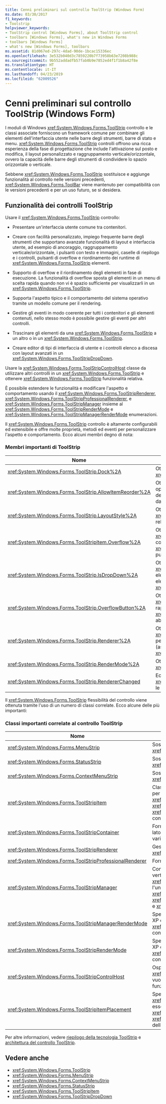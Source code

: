 ```yaml
---
title: Cenni preliminari sul controllo ToolStrip (Windows Form)
ms.date: 03/30/2017
f1_keywords:
- Toolstrip
helpviewer_keywords:
- ToolStrip control [Windows Forms], about ToolStrip control
- toolbars [Windows Forms], what's new in Windows Forms
- toolbars [Windows Forms]
- what's new [Windows Forms], toolbars
ms.assetid: 81d067ed-297c-4dad-90de-1bcac15336ec
ms.openlocfilehash: 3e532b040d3c7859220b7f73958b63e7208b988c
ms.sourcegitcommit: 9b552addadfb57fab0b9e7852ed4f1f1b8a42f8e
ms.translationtype: HT
ms.contentlocale: it-IT
ms.lasthandoff: 04/23/2019
ms.locfileid: "62009526"
---
```

# <a name="toolstrip-control-overview-windows-forms"></a>Cenni preliminari sul controllo ToolStrip (Windows Form)
I moduli di Windows <xref:System.Windows.Forms.ToolStrip> controllo e le classi associate forniscono un framework comune per combinare gli elementi dell'interfaccia utente nelle barre degli strumenti, barre di stato e menu. <xref:System.Windows.Forms.ToolStrip> controlli offrono una ricca esperienza della fase di progettazione che include l'attivazione sul posto e modifica, il layout personalizzato e raggruppamento verticale/orizzontale, ovvero la capacità delle barre degli strumenti di condividere lo spazio orizzontale o verticale.  
  
 Sebbene <xref:System.Windows.Forms.ToolStrip> sostituisce e aggiunge funzionalità al controllo nelle versioni precedenti, <xref:System.Windows.Forms.ToolBar> viene mantenuto per compatibilità con le versioni precedenti e per un uso futuro, se si desidera.  
  
## <a name="features-of-the-toolstrip-controls"></a>Funzionalità dei controlli ToolStrip  
 Usare il <xref:System.Windows.Forms.ToolStrip> controllo:  
  
- Presentare un'interfaccia utente comune tra contenitori.  
  
- Creare con facilità personalizzato, impiego frequente barre degli strumenti che supportano avanzate funzionalità di layout e interfaccia utente, ad esempio di ancoraggio, raggruppamento verticale/orizzontale, i pulsanti con testo e immagini, caselle di riepilogo e i controlli, pulsanti di overflow e riordinamento dei runtime di <xref:System.Windows.Forms.ToolStrip> elementi.  
  
- Supporto di overflow e il riordinamento degli elementi in fase di esecuzione. La funzionalità di overflow sposta gli elementi in un menu di scelta rapida quando non vi è spazio sufficiente per visualizzarli in un <xref:System.Windows.Forms.ToolStrip>.  
  
- Supporta l'aspetto tipico e il comportamento del sistema operativo tramite un modello comune per il rendering.  
  
- Gestire gli eventi in modo coerente per tutti i contenitori e gli elementi contenuti, nello stesso modo è possibile gestire gli eventi per altri controlli.  
  
- Trascinare gli elementi da una <xref:System.Windows.Forms.ToolStrip> a un altro o in un <xref:System.Windows.Forms.ToolStrip>.  
  
- Creare editor di tipi di interfaccia di utente e i controlli elenco a discesa con layout avanzati in un <xref:System.Windows.Forms.ToolStripDropDown>.  
  
 Usare la <xref:System.Windows.Forms.ToolStripControlHost> classe da utilizzare altri controlli in un <xref:System.Windows.Forms.ToolStrip> e ottenere <xref:System.Windows.Forms.ToolStrip> funzionalità relativa.  
  
 È possibile estendere le funzionalità e modificare l'aspetto e comportamento usando il <xref:System.Windows.Forms.ToolStripRenderer>, <xref:System.Windows.Forms.ToolStripProfessionalRenderer>, e <xref:System.Windows.Forms.ToolStripManager> insieme al <xref:System.Windows.Forms.ToolStripRenderMode> e <xref:System.Windows.Forms.ToolStripManagerRenderMode> enumerazioni.  
  
 Il <xref:System.Windows.Forms.ToolStrip> controllo è altamente configurabili ed estensibile e offre molte proprietà, metodi ed eventi per personalizzare l'aspetto e comportamento. Ecco alcuni membri degno di nota:  
  
### <a name="important-toolstrip-members"></a>Membri importanti di ToolStrip  
  
|Nome|Descrizione|  
|----------|-----------------|  
|<xref:System.Windows.Forms.ToolStrip.Dock%2A>|Ottiene o imposta il bordo del contenitore padre un <xref:System.Windows.Forms.ToolStrip> è ancorato.|  
|<xref:System.Windows.Forms.ToolStrip.AllowItemReorder%2A>|Ottiene o imposta un valore che indica se le operazioni di trascinamento e rilascio e ridisposizione degli elementi devono essere gestite privatamente dalla classe <xref:System.Windows.Forms.ToolStrip>.|  
|<xref:System.Windows.Forms.ToolStrip.LayoutStyle%2A>|Ottiene o imposta un valore che indica come il <xref:System.Windows.Forms.ToolStrip> definisce i relativi elementi.|  
|<xref:System.Windows.Forms.ToolStripItem.Overflow%2A>|Ottiene o imposta se un <xref:System.Windows.Forms.ToolStripItem> è collegata la <xref:System.Windows.Forms.ToolStrip> o <xref:System.Windows.Forms.ToolStripOverflowButton> può spostarsi tra i due.|  
|<xref:System.Windows.Forms.ToolStrip.IsDropDown%2A>|Ottiene un valore che indica se un <xref:System.Windows.Forms.ToolStripItem> altri elementi vengono visualizzati in un elenco a discesa elenco quando il <xref:System.Windows.Forms.ToolStripItem> si fa clic.|  
|<xref:System.Windows.Forms.ToolStrip.OverflowButton%2A>|Ottiene l'oggetto <xref:System.Windows.Forms.ToolStripItem> che rappresenta il pulsante di overflow di un oggetto <xref:System.Windows.Forms.ToolStrip> con l'overflow abilitato.|  
|<xref:System.Windows.Forms.ToolStrip.Renderer%2A>|Ottiene o imposta una <xref:System.Windows.Forms.ToolStripRenderer> usato per personalizzare l'aspetto e comportamento (aspetto) di un <xref:System.Windows.Forms.ToolStrip>.|  
|<xref:System.Windows.Forms.ToolStrip.RenderMode%2A>|Ottiene o imposta gli stili di disegno da applicare al <xref:System.Windows.Forms.ToolStrip>.|  
|<xref:System.Windows.Forms.ToolStrip.RendererChanged>|Eccezione generata quando il <xref:System.Windows.Forms.ToolStrip.Renderer%2A> le modifiche alle proprietà.|  
  
 Il <xref:System.Windows.Forms.ToolStrip> flessibilità del controllo viene ottenuta tramite l'uso di un numero di classi correlate. Ecco alcune delle più importanti:  
  
### <a name="important-toolstrip-companion-classes"></a>Classi importanti correlate al controllo ToolStrip  
  
|Nome|Descrizione|  
|----------|-----------------|  
|<xref:System.Windows.Forms.MenuStrip>|Sostituisce e aggiunge funzionalità per il <xref:System.Windows.Forms.MainMenu> classe.|  
|<xref:System.Windows.Forms.StatusStrip>|Sostituisce e aggiunge funzionalità per il <xref:System.Windows.Forms.StatusBar> classe.|  
|<xref:System.Windows.Forms.ContextMenuStrip>|Sostituisce e aggiunge funzionalità per il <xref:System.Windows.Forms.ContextMenu> classe.|  
|<xref:System.Windows.Forms.ToolStripItem>|Classe base astratta che gestisce gli eventi e il layout per tutti gli elementi che un <xref:System.Windows.Forms.ToolStrip>, <xref:System.Windows.Forms.ToolStripControlHost>, o <xref:System.Windows.Forms.ToolStripDropDown> può contenere.|  
|<xref:System.Windows.Forms.ToolStripContainer>|Fornisce un contenitore con un pannello su ciascun lato del form in cui è possibile disporre i controlli in vari modi.|  
|<xref:System.Windows.Forms.ToolStripRenderer>|Gestisce la funzionalità di disegno per <xref:System.Windows.Forms.ToolStrip> oggetti.|  
|<xref:System.Windows.Forms.ToolStripProfessionalRenderer>|Fornisce l'aspetto di stile Microsoft Office.|  
|<xref:System.Windows.Forms.ToolStripManager>|Controlla il rendering e il raggruppamento verticale/orizzontale dei controlli <xref:System.Windows.Forms.ToolStrip> nonché l'unione degli oggetti <xref:System.Windows.Forms.MenuStrip>, <xref:System.Windows.Forms.ToolStripDropDownMenu> e <xref:System.Windows.Forms.ToolStripMenuItem>.|  
|<xref:System.Windows.Forms.ToolStripManagerRenderMode>|Specifica lo stile di disegno (personalizzata, Windows XP o Microsoft Office Professional) applicato a più <xref:System.Windows.Forms.ToolStrip> gli oggetti contenuti in un form.|  
|<xref:System.Windows.Forms.ToolStripRenderMode>|Specifica lo stile di disegno (personalizzata, Windows XP o Microsoft Office Professional) applicato a uno <xref:System.Windows.Forms.ToolStrip> oggetto contenuto in un form.|  
|<xref:System.Windows.Forms.ToolStripControlHost>|Ospita altri controlli che non sono specificamente <xref:System.Windows.Forms.ToolStrip> controlli, ma si vuole <xref:System.Windows.Forms.ToolStrip> funzionalità.|  
|<xref:System.Windows.Forms.ToolStripItemPlacement>|Specifica se un <xref:System.Windows.Forms.ToolStripItem> deve essere disposto in principale <xref:System.Windows.Forms.ToolStrip>, sull'overflow <xref:System.Windows.Forms.ToolStrip>, o nessuna delle due.|  
  
 Per altre informazioni, vedere [riepilogo della tecnologia ToolStrip](toolstrip-technology-summary.md) e [architettura del controllo ToolStrip](toolstrip-control-architecture.md).  
  
## <a name="see-also"></a>Vedere anche

- <xref:System.Windows.Forms.ToolStrip>
- <xref:System.Windows.Forms.MenuStrip>
- <xref:System.Windows.Forms.ContextMenuStrip>
- <xref:System.Windows.Forms.StatusStrip>
- <xref:System.Windows.Forms.ToolStripItem>
- <xref:System.Windows.Forms.ToolStripDropDown>
